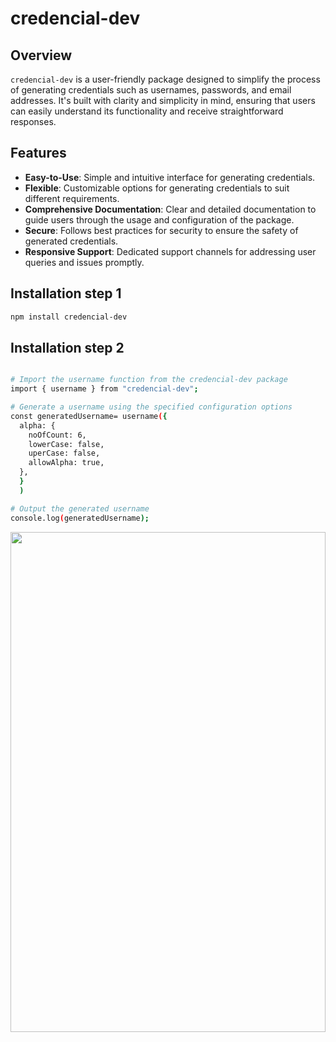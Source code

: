 # credencial-dev

## Overview

`credencial-dev` is a user-friendly package designed to simplify the process of generating credentials such as usernames, passwords, and email addresses. It's built with clarity and simplicity in mind, ensuring that users can easily understand its functionality and receive straightforward responses.

## Features

- **Easy-to-Use**: Simple and intuitive interface for generating credentials.
- **Flexible**: Customizable options for generating credentials to suit different requirements.
- **Comprehensive Documentation**: Clear and detailed documentation to guide users through the usage and configuration of the package.
- **Secure**: Follows best practices for security to ensure the safety of generated credentials.
- **Responsive Support**: Dedicated support channels for addressing user queries and issues promptly.

## Installation step 1

```bash
npm install credencial-dev

```

## Installation step 2

```bash

# Import the username function from the credencial-dev package
import { username } from "credencial-dev";

# Generate a username using the specified configuration options
const generatedUsername= username({
  alpha: {
    noOfCount: 6,
    lowerCase: false,
    uperCase: false,
    allowAlpha: true,
  },
  }
  )

# Output the generated username
console.log(generatedUsername);
```

<img src="https://github.com/sakthivelramamoorthi2001/credencial-dev/assets/130210612/35327401-4113-4c89-b489-6bcd4db96340" width="100%" height="800">
